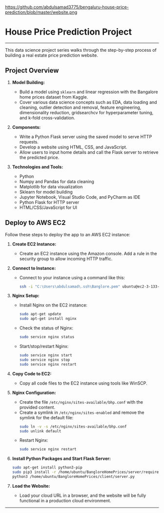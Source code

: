 https://github.com/abdulsamad3775/bengaluru-house-price-prediction/blob/master/website.png


# House Price Prediction Project
-----------------------------------------------------------------
This data science project series walks through the step-by-step process of building a real estate price prediction website.

## Project Overview

1. **Model Building:**
   - Build a model using `sklearn` and linear regression with the Bangalore home prices dataset from Kaggle.
   - Cover various data science concepts such as EDA, data loading and cleaning, outlier detection and removal, feature engineering, dimensionality reduction, gridsearchcv for hyperparameter tuning, and k-fold cross-validation.

2. **Components:**
   - Write a Python Flask server using the saved model to serve HTTP requests.
   - Develop a website using HTML, CSS, and JavaScript.
   - Allow users to input home details and call the Flask server to retrieve the predicted price.

3. **Technologies and Tools:**
   - Python
   - Numpy and Pandas for data cleaning
   - Matplotlib for data visualization
   - Sklearn for model building
   - Jupyter Notebook, Visual Studio Code, and PyCharm as IDE
   - Python Flask for HTTP server
   - HTML/CSS/JavaScript for UI

## Deploy to AWS EC2

Follow these steps to deploy the app to an AWS EC2 instance:

1. **Create EC2 Instance:**
   - Create an EC2 instance using the Amazon console. Add a rule in the security group to allow incoming HTTP traffic.

2. **Connect to Instance:**
   - Connect to your instance using a command like this:
     ```bash
     ssh -i "C:\Users\abdulsamad\.ssh\Banglore.pem" ubuntu@ec2-3-133-88-210.us-east-2.compute.amazonaws.com
     ```

3. **Nginx Setup:**
   - Install Nginx on the EC2 instance:
     ```bash
     sudo apt-get update
     sudo apt-get install nginx
     ```
   - Check the status of Nginx:
     ```bash
     sudo service nginx status
     ```
   - Start/stop/restart Nginx:
     ```bash
     sudo service nginx start
     sudo service nginx stop
     sudo service nginx restart
     ```

4. **Copy Code to EC2:**
   - Copy all code files to the EC2 instance using tools like WinSCP.

5. **Nginx Configuration:**
   - Create the file `/etc/nginx/sites-available/bhp.conf` with the provided content.
   - Create a symlink in `/etc/nginx/sites-enabled` and remove the symlink for the default file:
     ```bash
     sudo ln -v -s /etc/nginx/sites-available/bhp.conf
     sudo unlink default
     ```
   - Restart Nginx:
     ```bash
     sudo service nginx restart
     ```

6. **Install Python Packages and Start Flask Server:**
   ```bash
   sudo apt-get install python3-pip
   sudo pip3 install -r /home/ubuntu/BangloreHomePrices/server/requirements.txt
   python3 /home/ubuntu/BangloreHomePrices/client/server.py
   ```

7. **Load the Website:**
   - Load your cloud URL in a browser, and the website will be fully functional in a production cloud environment.

---
